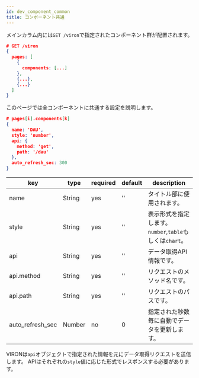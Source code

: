 ```yaml
---
id: dev_component_common
title: コンポーネント共通
---
```


メインカラム内には`GET /viron`で指定されたコンポーネント群が配置されます。

```json
# GET /viron
{
  pages: [
    {
      components: [...]
    },
    {...},
    {...}
  ]
}
```
このページでは全コンポーネントに共通する設定を説明します。

```json
# pages[i].components[k]
{
  name: 'DAU',
  style: 'number',
  api: {
    method: 'get',
    path: '/dau'
  },
  auto_refresh_sec: 300
}
```

| key | type | required | default | description |
| ---- | ---- | -------- | ------- | ----------- |
| name | String | yes | '' | タイトル部に使用されます。 |
| style | String | yes | '' | 表示形式を指定します。`number`,`table`もしくは`chart`。 |
| api | String | yes | '' | データ取得API情報です。 |
| api.method | String | yes | '' | リクエストのメソッド名です。 |
| api.path | String | yes | '' | リクエストのパスです。 |
| auto_refresh_sec | Number | no | 0 | 指定された秒数毎に自動でデータを更新します。|

VIRONは`api`オブジェクトで指定された情報を元にデータ取得リクエストを送信します。
APIはそれぞれの`style`値に応じた形式でレスポンスする必要があります。
